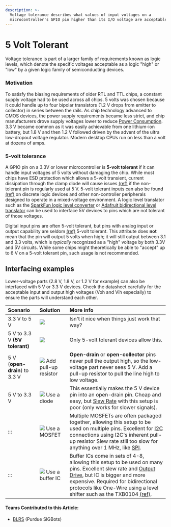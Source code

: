```yaml
---
description: >-
  Voltage tolerance describes what values of input voltages on a
  microcontroller's GPIO pin higher than its I/O voltage are acceptable.
---
```


# 5 Volt Tolerant

Voltage tolerance is part of a larger family of requirements known as logic levels, which denote the specific voltages acceptable as a logic "high" or "low" by a given logic family of semiconducting devices.

### Motivation

To satisfy the biasing requirements of older RTL and TTL chips, a constant supply voltage had to be used across all chips. 5 volts was chosen because it could handle up to four bipolar transistors \(1.2 V drops from emitter to collector\) in series between the rails. As chip technology advanced to CMOS devices, the power supply requirements became less strict, and chip manufacturers drove supply voltages lower to reduce [Power Consumption](https://github.com/purduesigbots/BLRS-Wiki/tree/3aeb8702c5b3a6c01813fc864764d2c87eb47766/w/wiki/ee/power_consumption/README.md). 3.3 V became common as it was easily achievable from one lithium-ion battery, but 1.8 V and then 1.2 V followed driven by the advent of the ultra low-dropout voltage regulator. Modern desktop CPUs run on less than a volt at dozens of amps.

### 5-volt tolerance

A GPIO pin on a 3.3V or lower microcontroller is **5-volt tolerant** if it can handle input voltages of 5 volts without damaging the chip. While most chips have ESD protection which allows a 5-volt transient, current dissipation through the clamp diode will cause issues [\(ref\)](http://www.alteraforum.com/forum/showthread.php?t=201) if the non-tolerant pin is regularly used at 5 V. 5-volt tolerant inputs can also be found [\(ref\)](http://ics.nxp.com/features/5v-io) on discrete logic devices and other non-controller peripherals designed to operate in a mixed-voltage environment. A logic level translator such as the [SparkFun logic level converter](http://www.sparkfun.com/products/8745) or [Adafruit bidirectional level translator](https://www.adafruit.com/products/395) can be used to interface 5V devices to pins which are not tolerant of those voltages.

Digital input pins are often 5-volt tolerant, but pins with analog input or output capability are seldom [\(ref\)](http://digital-diy.com/forum/general-electronics/5v-tolerant-pics-t642.html) 5-volt tolerant. This attribute does **not** mean that the pin will output 5 volts when high; it will still output between 3.1 and 3.3 volts, which is _typically_ recognized as a "high" voltage by both 3.3V and 5V circuits. While some chips might theoretically be able to "accept" up to 6 V on a 5-volt tolerant pin, such usage is not recommended.

## Interfacing examples

Lower-voltage parts \(2.8 V, 1.8 V, or 1.2 V for example\) can also be interfaced with 5 V or 3.3 V devices. Check the datasheet carefully for the acceptable input and output high voltages \(Voh and Vih especially\) to ensure the parts will understand each other.

| Scenario | Solution | More info |
| :--- | :--- | :--- |
| 3.3 V to 5 V | [![](https://phabricator.purduesigbots.com/file/data/wxybz2gf55yx5rk3bg7f/PHID-FILE-2oynczbhutbefrxmo7w2/vtolerance_3v3_5.png)](https://phabricator.purduesigbots.com/file/data/wxybz2gf55yx5rk3bg7f/PHID-FILE-2oynczbhutbefrxmo7w2/vtolerance_3v3_5.png) | Isn't it nice when things just work that way? |
| 5 V to 3.3 V **\(5V tolerant\)** | [![](https://phabricator.purduesigbots.com/file/data/f6plx772y7qxh2a3fjvh/PHID-FILE-faurfcsiuv2rtqs24lm6/vtolerance_5_3v3t.png)](https://phabricator.purduesigbots.com/file/data/f6plx772y7qxh2a3fjvh/PHID-FILE-faurfcsiuv2rtqs24lm6/vtolerance_5_3v3t.png) | Only 5-volt tolerant devices allow this. |
| 5 V \(**open-drain**\) to 3.3 V | [![](https://phabricator.purduesigbots.com/file/data/jr43e3kuakodyrz3fju6/PHID-FILE-tyzzuiqdbsuhduj3rzq7/vtolerance_5od_3v3.png)](https://phabricator.purduesigbots.com/file/data/jr43e3kuakodyrz3fju6/PHID-FILE-tyzzuiqdbsuhduj3rzq7/vtolerance_5od_3v3.png) Add pull-up resistor | **Open-drain** or **open-collector** pins never pull the output high, so the low-voltage part never sees 5 V. Add a pull-up resistor to pull the line high to low voltage. |
| 5 V to 3.3 V | [![](https://phabricator.purduesigbots.com/file/data/nyvadc3vmakjozatbtu7/PHID-FILE-a3angmpokqlxjiu4zhf4/vtolerance_5_3v3_diode.png)](https://phabricator.purduesigbots.com/file/data/nyvadc3vmakjozatbtu7/PHID-FILE-a3angmpokqlxjiu4zhf4/vtolerance_5_3v3_diode.png) Use a diode | This essentially makes the 5 V device pin into an open-drain pin. Cheap and easy, but [Slew Rate](https://github.com/purduesigbots/BLRS-Wiki/tree/3aeb8702c5b3a6c01813fc864764d2c87eb47766/w/wiki/ee/slew_rate/README.md) with this setup is poor \(only works for slower signals\). |
| ::: | [![](https://phabricator.purduesigbots.com/file/data/fxstjq4rs5xmndonpvh7/PHID-FILE-styvnnl4o4v3ppct4fq3/vtolerance_5_3v3_mosfet.png)](https://phabricator.purduesigbots.com/file/data/fxstjq4rs5xmndonpvh7/PHID-FILE-styvnnl4o4v3ppct4fq3/vtolerance_5_3v3_mosfet.png) Use a MOSFET | Multiple MOSFETs are often packaged together, allowing this setup to be used on multiple pins. Excellent for [I2C](https://github.com/purduesigbots/BLRS-Wiki/tree/3aeb8702c5b3a6c01813fc864764d2c87eb47766/w/wiki/ee/i2c/README.md) connections using I2C's inherent pull-up resistor Slew rate still too slow for anything over 1 MHz, like [SPI](https://github.com/purduesigbots/BLRS-Wiki/tree/3aeb8702c5b3a6c01813fc864764d2c87eb47766/w/wiki/ee/spi/README.md). |
| ::: | [![](https://phabricator.purduesigbots.com/file/data/pj4aosr4okiurduxzput/PHID-FILE-adi5474nvheqnausytws/vtolerance_5_3v3_buffer.png)](https://phabricator.purduesigbots.com/file/data/pj4aosr4okiurduxzput/PHID-FILE-adi5474nvheqnausytws/vtolerance_5_3v3_buffer.png) Use a buffer IC | Buffer ICs come in sets of 4-8, allowing this setup to be used on many pins. Excellent slew rate and [Output Drive](https://github.com/purduesigbots/BLRS-Wiki/tree/3aeb8702c5b3a6c01813fc864764d2c87eb47766/w/wiki/ee/output_drive/README.md), but IC is bigger and more expensive. Required for bidirectional protocols like One-Wire using a level shifter such as the TXB0104 [\(ref\)](http://www.ti.com/product/txb0104). |

#### Teams Contributed to this Article:

* [BLRS](https://purduesigbots.com/) \(Purdue SIGBots\)

